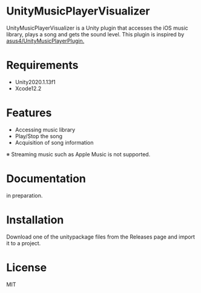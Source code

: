 # UnityMusicPlayerVisualizer

UnityMusicPlayerVisualizer is a Unity plugin that accesses the iOS music library, plays a song and gets the sound level.
This plugin is inspired by [asus4/UnityMusicPlayerPlugin.](https://github.com/asus4/UnityMusicPlayerPlugin)

# Requirements
- Unity2020.1.13f1
- Xcode12.2

# Features
- Accessing music library
- Play/Stop the song
- Acquisition of song information

※ Streaming music such as Apple Music is not supported.

# Documentation
in preparation.

# Installation
Download one of the unitypackage files from the Releases page and import it to a project.

# License
MIT
